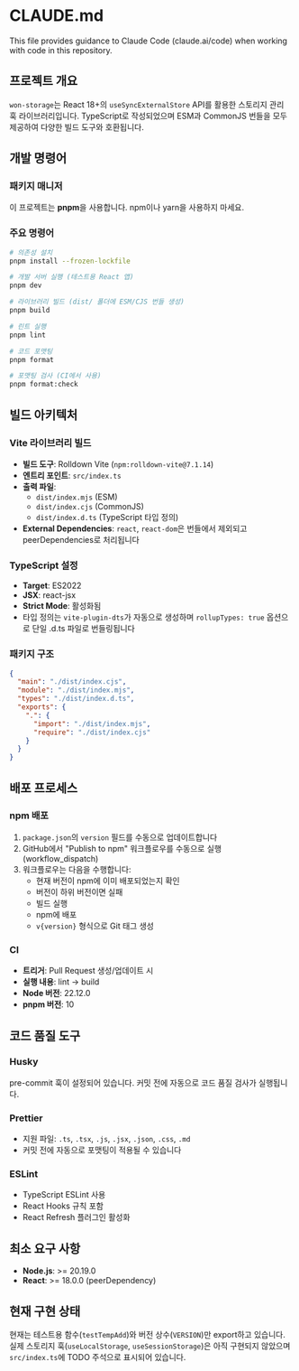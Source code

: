 # CLAUDE.md

This file provides guidance to Claude Code (claude.ai/code) when working with code in this repository.

## 프로젝트 개요

`won-storage`는 React 18+의 `useSyncExternalStore` API를 활용한 스토리지 관리 훅 라이브러리입니다. TypeScript로 작성되었으며 ESM과 CommonJS 번들을 모두 제공하여 다양한 빌드 도구와 호환됩니다.

## 개발 명령어

### 패키지 매니저

이 프로젝트는 **pnpm**을 사용합니다. npm이나 yarn을 사용하지 마세요.

### 주요 명령어

```bash
# 의존성 설치
pnpm install --frozen-lockfile

# 개발 서버 실행 (테스트용 React 앱)
pnpm dev

# 라이브러리 빌드 (dist/ 폴더에 ESM/CJS 번들 생성)
pnpm build

# 린트 실행
pnpm lint

# 코드 포맷팅
pnpm format

# 포맷팅 검사 (CI에서 사용)
pnpm format:check
```

## 빌드 아키텍처

### Vite 라이브러리 빌드

- **빌드 도구**: Rolldown Vite (`npm:rolldown-vite@7.1.14`)
- **엔트리 포인트**: `src/index.ts`
- **출력 파일**:
  - `dist/index.mjs` (ESM)
  - `dist/index.cjs` (CommonJS)
  - `dist/index.d.ts` (TypeScript 타입 정의)
- **External Dependencies**: `react`, `react-dom`은 번들에서 제외되고 peerDependencies로 처리됩니다

### TypeScript 설정

- **Target**: ES2022
- **JSX**: react-jsx
- **Strict Mode**: 활성화됨
- 타입 정의는 `vite-plugin-dts`가 자동으로 생성하며 `rollupTypes: true` 옵션으로 단일 .d.ts 파일로 번들링됩니다

### 패키지 구조

```json
{
  "main": "./dist/index.cjs",
  "module": "./dist/index.mjs",
  "types": "./dist/index.d.ts",
  "exports": {
    ".": {
      "import": "./dist/index.mjs",
      "require": "./dist/index.cjs"
    }
  }
}
```

## 배포 프로세스

### npm 배포

1. `package.json`의 `version` 필드를 수동으로 업데이트합니다
2. GitHub에서 "Publish to npm" 워크플로우를 수동으로 실행 (workflow_dispatch)
3. 워크플로우는 다음을 수행합니다:
   - 현재 버전이 npm에 이미 배포되었는지 확인
   - 버전이 하위 버전이면 실패
   - 빌드 실행
   - npm에 배포
   - `v{version}` 형식으로 Git 태그 생성

### CI

- **트리거**: Pull Request 생성/업데이트 시
- **실행 내용**: lint → build
- **Node 버전**: 22.12.0
- **pnpm 버전**: 10

## 코드 품질 도구

### Husky

pre-commit 훅이 설정되어 있습니다. 커밋 전에 자동으로 코드 품질 검사가 실행됩니다.

### Prettier

- 지원 파일: `.ts`, `.tsx`, `.js`, `.jsx`, `.json`, `.css`, `.md`
- 커밋 전에 자동으로 포맷팅이 적용될 수 있습니다

### ESLint

- TypeScript ESLint 사용
- React Hooks 규칙 포함
- React Refresh 플러그인 활성화

## 최소 요구 사항

- **Node.js**: >= 20.19.0
- **React**: >= 18.0.0 (peerDependency)

## 현재 구현 상태

현재는 테스트용 함수(`testTempAdd`)와 버전 상수(`VERSION`)만 export하고 있습니다. 실제 스토리지 훅(`useLocalStorage`, `useSessionStorage`)은 아직 구현되지 않았으며 `src/index.ts`에 TODO 주석으로 표시되어 있습니다.
